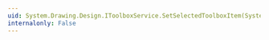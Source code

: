 ```yaml
---
uid: System.Drawing.Design.IToolboxService.SetSelectedToolboxItem(System.Drawing.Design.ToolboxItem)
internalonly: False
---
```

